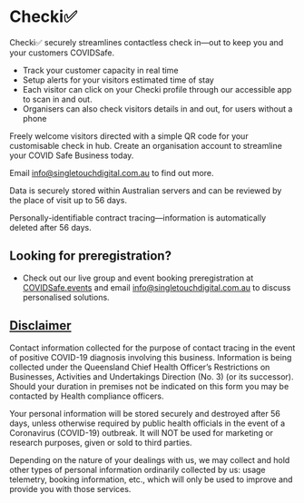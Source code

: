 # Checki✅
Checki✅ securely streamlines contactless check in—out to keep you and your customers COVIDSafe.
* Track your customer capacity in real time
* Setup alerts for your visitors estimated time of stay
* Each visitor can click on your Checki profile through our accessible app to scan in and out.
* Organisers can also check visitors details in and out, for users without a phone


Freely welcome visitors directed with a simple QR code for your customisable check in hub. Create an organisation account to streamline your COVID Safe Business today. 

Email info@singletouchdigital.com.au to find out more.






Data is securely stored within Australian servers and can be reviewed by the place of visit up to 56 days.

Personally-identifiable contract tracing—information is automatically deleted after 56 days.


## Looking for preregistration?
* Check out our live group and event booking preregistration at [COVIDSafe.events](https://covidsafe.page.link/empcmca]) and email info@singletouchdigital.com.au to discuss personalised solutions.



## [Disclaimer](https://www.covid19.qld.gov.au/government-actions/covid-safe-businesses/information-privacy)

Contact information collected for the purpose of contact tracing in the event of positive COVID-19 diagnosis involving this business. Information is being collected under the Queensland Chief Health Officer’s Restrictions on Businesses, Activities and Undertakings Direction (No. 3) (or its successor). Should your duration in premises not be indicated on this form you may be contacted by Health compliance officers.

Your personal information will be stored securely and destroyed after	56 days, unless otherwise required by public health officials in the event of a Coronavirus (COVID-19) outbreak. It will NOT be used for marketing or research purposes, given or sold to third parties.
  
Depending on the nature of your dealings with us, we may collect and hold other types of personal information ordinarily collected by us: usage telemetry, booking information, etc., which will only be used to improve and provide you with those services.
